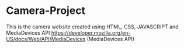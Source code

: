 # Camera-Project
This is the camera website created using HTML, CSS,  JAVASCRIPT and MediaDevices API
https://developer.mozilla.org/en-US/docs/Web/API/MediaDevices (MediaDevices API)
